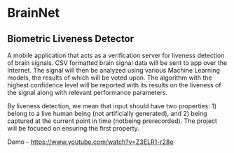 # BrainNet

## Biometric Liveness Detector
A mobile application that acts as a verification server for liveness detection of brain signals. CSV formatted brain signal data will be sent to app over the Internet. The signal will then be analyzed using various Machine Learning models, the results of which will be voted upon. The algorithm with the highest confidence level will be reported with its results on the liveness of the signal along with relevant performance parameters.

By  liveness  detection,  we  mean  that  input  should have  two properties: 1) belong to a live human being (not artificially generated), and 2) being captured  at  the  current  point  in  time  (notbeing  prerecorded). The  project  will  be focused on ensuring the first property.

Demo - https://www.youtube.com/watch?v=Z3ELR1-r28o
